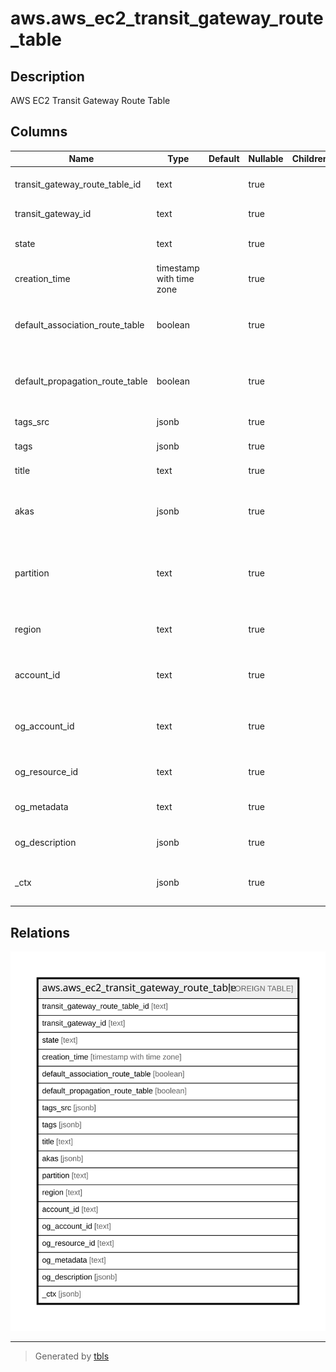 # aws.aws_ec2_transit_gateway_route_table

## Description

AWS EC2 Transit Gateway Route Table

## Columns

| Name | Type | Default | Nullable | Children | Parents | Comment |
| ---- | ---- | ------- | -------- | -------- | ------- | ------- |
| transit_gateway_route_table_id | text |  | true |  |  | The ID of the transit gateway route table. |
| transit_gateway_id | text |  | true |  |  | The ID of the transit gateway. |
| state | text |  | true |  |  | The state of the transit gateway route table. |
| creation_time | timestamp with time zone |  | true |  |  | The creation time of transit gateway route table. |
| default_association_route_table | boolean |  | true |  |  | Indicates whether this is the default association route table for the transit gateway. |
| default_propagation_route_table | boolean |  | true |  |  | Indicates whether this is the default propagation route table for the transit gateway. |
| tags_src | jsonb |  | true |  |  | A list of tags assigned. |
| tags | jsonb |  | true |  |  | A map of tags for the resource. |
| title | text |  | true |  |  | Title of the resource. |
| akas | jsonb |  | true |  |  | Array of globally unique identifier strings (also known as) for the resource. |
| partition | text |  | true |  |  | The AWS partition in which the resource is located (aws, aws-cn, or aws-us-gov). |
| region | text |  | true |  |  | The AWS Region in which the resource is located. |
| account_id | text |  | true |  |  | The AWS Account ID in which the resource is located. |
| og_account_id | text |  | true |  |  | The Platform Account ID in which the resource is located. |
| og_resource_id | text |  | true |  |  | The unique ID of the resource in opengovernance. |
| og_metadata | text |  | true |  |  | Platform Metadata of the AWS resource. |
| og_description | jsonb |  | true |  |  | The full model description of the resource |
| _ctx | jsonb |  | true |  |  | Steampipe context in JSON form, e.g. connection_name. |

## Relations

![er](aws.aws_ec2_transit_gateway_route_table.svg)

---

> Generated by [tbls](https://github.com/k1LoW/tbls)
